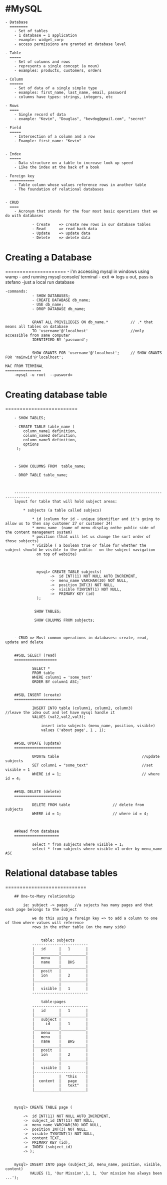 #MySQL
======

	- Database
      ========
		- Set of tables
		- 1 database = 1 application
		- example: widget_corp
		- access permissions are granted at database level

	- Table
      =====
		- Set of columns and rows
		- represents a single concept (a noun)
		- examples: products, customers, orders

	- Column
      ======
		- Set of data of a single simple type
		- examples: first_name, last_name, email, password
		- columns have types: strings, integers, etc

	- Rows
      ====
		- Single record of data
		- example: "Kevin", "Douglas", "kevdog@gmail.com", "secret"

	- Field
      =====
		- Intersection of a column and a row
		- Example: first_name: "Kevin"


	- Index
	  =====
	  	- Data structure on a table to increase look up speed
	  	- Like the index at the back of a book

	- Foreign key
	  ===========
	  	- Table column whose values reference rows in another table
	  	- The foundation of relational databases


	- CRUD
	  ====
	  	- Acronym that stands for the four most basic operations that we do with databases

	  			- Create 	=> create new rows in our database tables
	  			- Read 		=> read back data
	  			- Update	=> update data
	  			- Delete	=> delete data




# Creating a Database
=====================
	- i'm accessing mysql in windows using wamp - and running mysql console/ terminal
	- exit => logs u out, pass is stefano -just a local run database

	-commands:
				- SHOW DATABASES;
				- CREATE DATABASE db_name;
				- USE db_name;
				- DROP DATABASE db_name;


				GRANT ALL PRIVILIEGES ON db_name.*			// .* that means all tables on database
				TO 'username'@'localhost'					//only accessible from same computer
				IDENTIFIED BY 'password';


				SHOW GRANTS FOR 'username'@'localhost';     // SHOW GRANTS FOR 'mainwid'@'localhost';

	MAC FROM TERMINAL
	================
		-mysql -u root  --pasword=

		


# Creating database table
=========================

		- SHOW TABLES;

		- CREATE TABLE table_name (
			column_name1 definition,
			column_name2 definition,
			column_name3 definition,
			options
		 );



		- SHOW COLUMNS FROM  table_name;

		- DROP TABLE table_name;



		-----------------------------------------------------------------------------
		layout for table that will hold subject areas:

			* subjects (a table called subjecs)

				* id (column for id - unique identifier and it's going to allow us to then say customer 27 or customer 34)
				* menu_name  (name of menu display onthe public side of the content management system)
				* position (that will let us change the sort order of those subjects)
				* visible ( a boolean true or false for whether the subject should be visible to the public - on the subject navigation
				  on top of website)



				  mysql> CREATE TABLE subjects(
				  		->	id INT(11) NOT NULL AUTO_INCREMENT,
				  		->  menu_name VARCHAR(30) NOT NULL,
				  		->  position INT(3) NOT NULL,
				  		->  visible TINYINT(1) NOT NULL,
				  		->  PRIMARY KEY (id)
				  );


				 SHOW TABLES;
				
				 SHOW COLUMNS FROM subjects;
				  


		- CRUD => Most common operations in databases: create, read, update and delete


		##SQL SELECT (read)
		===================

				SELECT *
				FROM table
				WHERE column1 = 'some_text'
				ORDER BY column1 ASC;


		##SQL INSERT (create)
		=====================

				INSERT INTO table (column1, column2, column3)                        //leave the idea out and let have mysql handle it
				VALUES (val2,val2,val3);

					insert into subjects (menu_name, position, visible)
					values ('about page', 1 , 1);


		##SQL UPDATE (update)
		=====================

				UPDATE table                                     //update subjects
				SET column1 = "some_text"						 //set visible = 1					
				WHERE id = 1;		                             // where id = 4;


		##SQL DELETE (delete)
		=====================

				DELETE FROM table  					// delete from subjects
				WHERE id = 1;                       // where id = 4;



		##Read from database
		====================

				select * from subjects where visible = 1; 	                                         
				select * from subjects where visible =1 order by menu_name ASC



# Relational database tables
============================
	
		## One-to-Many relationship

			ie: subject -> pages   //a sujects has many pages and that each page belongs to the subject

				we do this using a foreign key => to add a column to one of them where values will reference
				rows in the other table (on the many side)

					
					table: subjects
				-------------------------											
				|	id		|	1		|
				|___________|___________|
				|	menu    |           |
				|	name	|	BHS		|
				|___________|___________|			
				|	posit   |           |
				|	ion		|	2		|
				|___________|___________|
				|			|			|
				|	visible	|	1		|
				-------------------------

					table:pages
				-------------------------											
				|	id		|	1		|
				|___________|___________|											
				|	subject |           |
				|     id	|	1		|
				|___________|___________|
				|	menu    |           |
				|	menu    |           |
				|	name	|	BHS		|
				|___________|___________|			
				|	posit   |           |
				|	ion		|	2		|
				|___________|___________|
				|			|			|
				|	visible	|	1		|
				|-----------------------|
				|           |  "this    |
				|  content  |   page    |
				|           |   text"   |
				|___________|___________|



		mysql> CREATE TABLE page (

			->  id INT(11) NOT NULL AUTO_INCREMENT,
			->  subject_id INT(11) NOT NULL,
			->  menu_name VARCHAR(30) NOT NULL,
			->  position INT(3) NOT NULL,
			->  visible TYNYINT(1) NOT NULL,
			->  content TEXT,
			->  PRIMARY KEY (id),
			->  INDEX (subject_id)
			-> );


		mysql> INSERT INTO page (subject_id, menu_name, position, visible, content)
		       VALUES (1, 'Our Mission',1, 1, 'Our mission has always been ...');

		     	